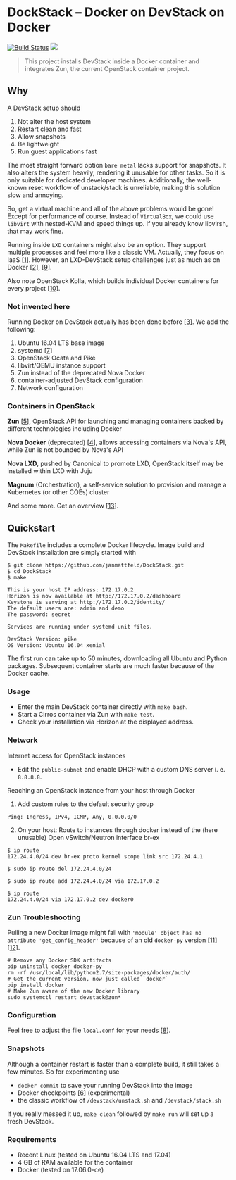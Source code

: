 # DockStack – Docker on DevStack on Docker

[![Build Status](https://travis-ci.org/janmattfeld/DockStack.svg?branch=master)](https://travis-ci.org/janmattfeld/DockStack) [![](https://images.microbadger.com/badges/image/janmattfeld/dockstack.svg)](https://microbadger.com/images/janmattfeld/dockstack)

> This project installs DevStack inside a Docker container and integrates Zun, the current OpenStack container project.

## Why

A DevStack setup should

1. Not alter the host system
2. Restart clean and fast
3. Allow snapshots
4. Be lightweight
5. Run guest applications fast

The most straight forward option `bare metal` lacks support for snapshots. It also alters the system heavily, rendering it unusable for other tasks. So it is only suitable for dedicated developer machines. Additionally, the well-known reset workflow of unstack/stack is unreliable, making this solution slow and annoying.

So, get a virtual machine and all of the above problems would be gone! Except for performance of course. Instead of `VirtualBox`, we could use `libvirt` with nested-KVM and speed things up. If you already know libvirsh, that may work fine.

Running inside `LXD` containers might also be an option. They support multiple processes and feel more like a classic VM. Actually, they focus on IaaS [[1]]. However, an LXD-DevStack setup challenges just as much as on Docker [[2]], [[9]].

Also note OpenStack Kolla, which builds individual Docker containers for every project [[10]].

[1]: https://www.ubuntu.com/containers/lxd
[2]: https://stgraber.org/2016/10/26/lxd-2-0-lxd-and-openstack-1112/
[9]: https://docs.openstack.org/devstack/latest/guides/lxc.html
[10]: https://cloudbase.it/openstack-kolla-hyper-v/

### Not invented here

Running Docker on DevStack actually has been done before [[3]]. We add the following:

1. Ubuntu 16.04 LTS base image
2. systemd [[7]]
3. OpenStack Ocata and Pike
4. libvirt/QEMU instance support
5. Zun instead of the deprecated Nova Docker
6. container-adjusted DevStack configuration
7. Network configuration

[3]: https://github.com/ewindisch/dockenstack
[7]: https://docs.openstack.org/devstack/latest/systemd.html

### Containers in OpenStack

**Zun** [[5]], OpenStack API for launching and managing containers backed by different technologies including Docker

**Nova Docker** (deprecated) [[4]], allows accessing containers via Nova's API, while Zun is not bounded by Nova's API

**Nova LXD**, pushed by Canonical to promote LXD, OpenStack itself may be installed within LXD with Juju

**Magnum** (Orchestration), a self-service solution to provision and manage a Kubernetes (or other COEs) cluster

And some more. Get an overview [[13]].

[4]: https://wiki.openstack.org/wiki/Docker
[13]: https://de.slideshare.net/openstackindia/state-of-containers-in-openstack

## Quickstart

The `Makefile` includes a complete Docker lifecycle. Image build and DevStack installation are simply started with

```console
$ git clone https://github.com/janmattfeld/DockStack.git
$ cd DockStack
$ make

This is your host IP address: 172.17.0.2
Horizon is now available at http://172.17.0.2/dashboard
Keystone is serving at http://172.17.0.2/identity/
The default users are: admin and demo
The password: secret

Services are running under systemd unit files.

DevStack Version: pike
OS Version: Ubuntu 16.04 xenial
```

The first run can take up to 50 minutes, downloading all Ubuntu and Python packages. Subsequent container starts are much faster because of the Docker cache.

### Usage

- Enter the main DevStack container directly with `make bash`.
- Start a Cirros container via Zun with `make test`.
- Check your installation via Horizon at the displayed address.

[5]: https://docs.openstack.org/zun/latest/dev/quickstart.html

### Network

Internet access for OpenStack instances

- Edit the `public-subnet` and enable DHCP with a custom DNS server i. e. `8.8.8.8`.

Reaching an OpenStack instance from your host through Docker

1. Add custom rules to the default security group

```text
Ping: Ingress, IPv4, ICMP, Any, 0.0.0.0/0
```

2. On your host: Route to instances through docker instead of the (here unusable) Open vSwitch/Neutron interface br-ex

```console
$ ip route
172.24.4.0/24 dev br-ex proto kernel scope link src 172.24.4.1

$ sudo ip route del 172.24.4.0/24

$ sudo ip route add 172.24.4.0/24 via 172.17.0.2

$ ip route
172.24.4.0/24 via 172.17.0.2 dev docker0
```

### Zun Troubleshooting

Pulling a new Docker image might fail with `'module' object has no attribute 'get_config_header'` because of an old `docker-py` version [[11]] [[12]].

```console
# Remove any Docker SDK artifacts
pip uninstall docker docker-py
rm -rf /usr/local/lib/python2.7/site-packages/docker/auth/
# Get the current version, now just called `docker`
pip install docker
# Make Zun aware of the new Docker library
sudo systemctl restart devstack@zun*
```

[11]: https://github.com/docker/docker-py/issues/1353
[12]: https://review.openstack.org/#/c/475526/

### Configuration

Feel free to adjust the file `local.conf` for your needs [[8]].

[8]: https://docs.openstack.org/devstack/latest/configuration.html#local-conf

### Snapshots

Although a container restart is faster than a complete build, it still takes a few minutes. So for experimenting use

- `docker commit` to save your running DevStack into the image
- Docker checkpoints [[6]] (experimental)
- the classic workflow of `/devstack/unstack.sh` and `/devstack/stack.sh`

If you really messed it up, `make clean` followed by `make run` will set up a fresh DevStack.

[6]: https://criu.org/Docker

### Requirements

- Recent Linux (tested on Ubuntu 16.04 LTS and 17.04)
- 4 GB of RAM available for the container
- Docker (tested on 17.06.0-ce)
